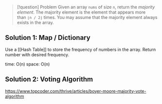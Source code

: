 
> [!question] Problem
> Given an array `nums` of size `n`, return the *majority element*.
> The majority element is the element that appears more than `⌊n / 2⌋` times.
> You may assume that the majority element always exists in the array.

## Solution 1: Map / Dictionary
Use a [[Hash Table]] to store the frequency of numbers in the array. Return number with desired frequency.

time: O(n)
space: O(n)

## Solution 2: Voting Algorithm
https://www.topcoder.com/thrive/articles/boyer-moore-majority-vote-algorithm

